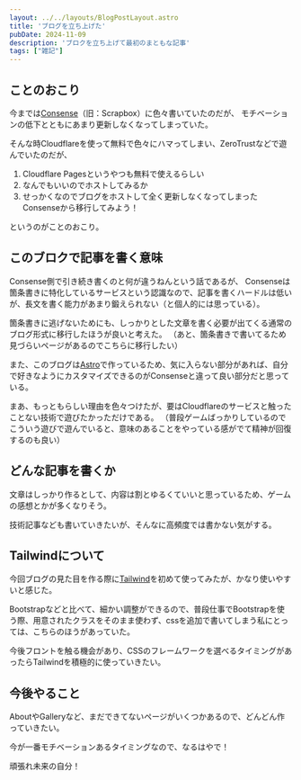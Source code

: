 ```yaml
---
layout: ../../layouts/BlogPostLayout.astro
title: 'ブログを立ち上げた'
pubDate: 2024-11-09
description: 'ブロクを立ち上げて最初のまともな記事'
tags: ["雑記"]
---
```


## ことのおこり

今までは[Consense](https://scrapbox.io/wgdp/)（旧：Scrapbox）に色々書いていたのだが、
モチベーションの低下とともにあまり更新しなくなってしまっていた。

そんな時Cloudflareを使って無料で色々にハマってしまい、ZeroTrustなどで遊んでいたのだが、

1. Cloudflare Pagesというやつも無料で使えるらしい
2. なんでもいいのでホストしてみるか
3. せっかくなのでブログをホストして全く更新しなくなってしまったConsenseから移行してみよう！

というのがことのおこり。

## このブロクで記事を書く意味

Consense側で引き続き書くのと何が違うねんという話であるが、
Consenseは箇条書きに特化しているサービスという認識なので、記事を書くハードルは低いが、長文を書く能力があまり鍛えられない（と個人的には思っている）。

箇条書きに逃げないためにも、しっかりとした文章を書く必要が出てくる通常のブログ形式に移行したほうが良いと考えた。
（あと、箇条書きで書いてるため見づらいページがあるのでこちらに移行したい）

また、このブログは[Astro](https://astro.build/)で作っているため、気に入らない部分があれば、自分で好きなようにカスタマイズできるのがConsenseと違って良い部分だと思っている。

まあ、もっともらしい理由を色々つけたが、要はCloudflareのサービスと触ったことない技術で遊びたかっただけである。
（普段ゲームばっかりしているのでこういう遊びで遊んでいると、意味のあることをやっている感がでて精神が回復するのも良い）

## どんな記事を書くか

文章はしっかり作るとして、内容は割とゆるくていいと思っているため、ゲームの感想とかが多くなりそう。

技術記事なども書いていきたいが、そんなに高頻度では書かない気がする。

## Tailwindについて

今回ブログの見た目を作る際に[Tailwind](https://tailwindcss.com/)を初めて使ってみたが、かなり使いやすいと感じた。

Bootstrapなどと比べて、細かい調整ができるので、普段仕事でBootstrapを使う際、用意されたクラスをそのまま使わず、cssを追加で書いてしまう私にとっては、こちらのほうがあっていた。

今後フロントを触る機会があり、CSSのフレームワークを選べるタイミングがあったらTailwindを積極的に使っていきたい。

## 今後やること

AboutやGalleryなど、まだできてないページがいくつかあるので、どんどん作っていきたい。

今が一番モチベーションあるタイミングなので、なるはやで！

頑張れ未来の自分！
